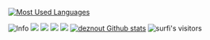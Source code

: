 [![Most Used Languages](https://github-readme-stats.vercel.app/api/top-langs/?username=deznout&layout=compact&hide_border=true)](https://github.com/deznout?tab=repositories)

![Info](https://github-profile-summary-cards.vercel.app/api/cards/profile-details?username=deznout&theme=solarized_dark)
![](https://github-profile-summary-cards.vercel.app/api/cards/most-commit-language?username=deznout&theme=solarized_dark)
![](https://github-profile-summary-cards.vercel.app/api/cards/repos-per-language?username=deznout&theme=solarized_dark)
![](https://github-profile-summary-cards.vercel.app/api/cards/stats?username=deznout&theme=solarized_dark)
![](https://github-profile-summary-cards.vercel.app/api/cards/productive-time?username=deznout&theme=solarized_dark)
[![deznout Github stats](https://github-readme-stats.vercel.app/api?username=deznout&count_private=true&show_icons=true&hide=contribs,issues&hide_border=true)](https://github.com/deznout?tab=repositories)
<img alt="surfi's visitors" src="https://komarev.com/ghpvc/?username=deznout&color=blue&style=flat&label=visitors" />
